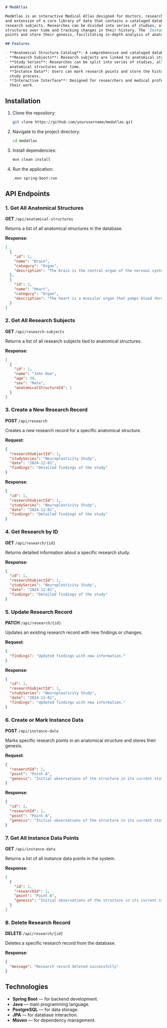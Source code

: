 ```markdown
# MedAtlas

MedAtlas is an interactive Medical Atlas designed for doctors, researchers, and medical students. It allows for the use
and extension of a core library of data that contains a cataloged database of anatomical structures, which are tied to
research subjects. Researches can be divided into series of studies, allowing for the exploration of anatomical
structures over time and tracking changes in their history. The `InstanceData` feature enables users to mark study
points and store their genesis, facilitating in-depth analysis of anatomical structures in dynamic contexts.

## Features

- **Anatomical Structure Catalog**: A comprehensive and cataloged database of anatomical structures.
- **Research Subjects**: Research subjects are linked to anatomical structures, enabling detailed study.
- **Study Series**: Researches can be split into series of studies, allowing for tracking of changes and dynamics in
  anatomical structures over time.
- **Instance Data**: Users can mark research points and store the history (genesis) of their findings, enhancing the
  study process.
- **Interactive Interface**: Designed for researchers and medical professionals to easily navigate and use the data for
  their work.
```
## Installation

1. Clone the repository:
   ```bash
   git clone https://github.com/yourusername/medatlas.git
   ```

2. Navigate to the project directory:
   ```bash
   cd medatlas
   ```

3. Install dependencies:
   ```bash
   mvn clean install
   ```

4. Run the application:
   ```bash
   .mvn spring-boot:run
   ```

## API Endpoints

### 1. Get All Anatomical Structures

**GET** `/api/anatomical-structures`

Returns a list of all anatomical structures in the database.

**Response**:

```json
[
  {
    "id": 1,
    "name": "Brain",
    "category": "Organ",
    "description": "The brain is the central organ of the nervous system."
  },
  {
    "id": 2,
    "name": "Heart",
    "category": "Organ",
    "description": "The heart is a muscular organ that pumps blood through the circulatory system."
  }
]
```

### 2. Get All Research Subjects

**GET** `/api/research-subjects`

Returns a list of all research subjects tied to anatomical structures.

**Response**:

```json
[
  {
    "id": 1,
    "name": "John Doe",
    "age": 30,
    "sex": "Male",
    "anatomicalStructureId": 1
  }
]
```

### 3. Create a New Research Record

**POST** `/api/research`

Creates a new research record for a specific anatomical structure.

**Request**:

```json
{
  "researchSubjectId": 1,
  "studySeries": "Neuroplasticity Study",
  "date": "2024-12-01",
  "findings": "Detailed findings of the study"
}
```

**Response**:

```json
{
  "id": 1,
  "researchSubjectId": 1,
  "studySeries": "Neuroplasticity Study",
  "date": "2024-12-01",
  "findings": "Detailed findings of the study"
}
```

### 4. Get Research by ID

**GET** `/api/research/{id}`

Returns detailed information about a specific research study.

**Response**:

```json
{
  "id": 1,
  "researchSubjectId": 1,
  "studySeries": "Neuroplasticity Study",
  "date": "2024-12-01",
  "findings": "Detailed findings of the study"
}
```

### 5. Update Research Record

**PATCH** `/api/research/{id}`

Updates an existing research record with new findings or changes.

**Request**:

```json
{
  "findings": "Updated findings with new information."
}
```

**Response**:

```json
{
  "id": 1,
  "researchSubjectId": 1,
  "studySeries": "Neuroplasticity Study",
  "date": "2024-12-01",
  "findings": "Updated findings with new information."
}
```

### 6. Create or Mark Instance Data

**POST** `/api/instance-data`

Marks specific research points in an anatomical structure and stores their genesis.

**Request**:

```json
{
  "researchId": 1,
  "point": "Point A",
  "genesis": "Initial observations of the structure in its current state."
}
```

**Response**:

```json
{
  "id": 1,
  "researchId": 1,
  "point": "Point A",
  "genesis": "Initial observations of the structure in its current state."
}
```

### 7. Get All Instance Data Points

**GET** `/api/instance-data`

Returns a list of all instance data points in the system.

**Response**:

```json
[
  {
    "id": 1,
    "researchId": 1,
    "point": "Point A",
    "genesis": "Initial observations of the structure in its current state."
  }
]
```

### 8. Delete Research Record

**DELETE** `/api/research/{id}`

Deletes a specific research record from the database.

**Response**:

```json
{
  "message": "Research record deleted successfully"
}
```

## Technologies

- **Spring Boot** — for backend development.
- **Java** — main programming language.
- **PostgreSQL** — for data storage.
- **JPA** — for database interaction.
- **Maven** — for dependency management.
